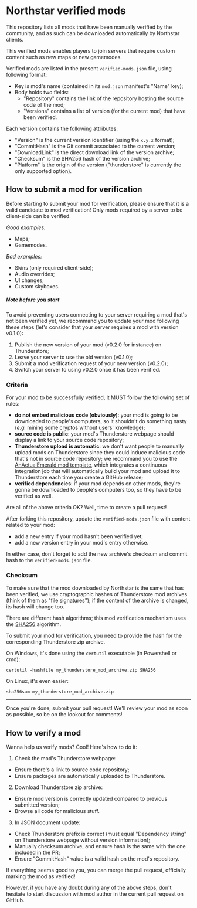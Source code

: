 # Northstar verified mods

This repository lists all mods that have been manually verified by the community, and as such can be downloaded automatically by Northstar clients.

This verified mods enables players to join servers that require custom content such as new maps or new gamemodes.

Verified mods are listed in the present `verified-mods.json` file, using following format:
* Key is mod's name (contained in its `mod.json` manifest's "Name" key);
* Body holds two fields:
  * "Repository" contains the link of the repository hosting the source code of the mod;
  * "Versions" contains a list of version (for the current mod) that have been verified.

Each version contains the following attributes:
* "Version" is the current version identifier (using the `x.y.z` format);
* "CommitHash" is the Git commit associated to the current version;
* "DownloadLink" is the direct download link of the version archive;
* "Checksum" is the SHA256 hash of the version archive;
* "Platform" is the origin of the version ("thunderstore" is currently the only supported option).

## How to submit a mod for verification

Before starting to submit your mod for verification, please ensure that it is a valid candidate to mod verification! Only mods required by a server to be client-side can be verified.

*Good examples:*
* Maps;
* Gamemodes.

*Bad examples:*
* Skins (only required client-side);
* Audio overrides;
* UI changes;
* Custom skyboxes.

##### Note before you start

To avoid preventing users connecting to your server requiring a mod that's not been verified yet, we recommand you to update your mod following these steps (let's consider that your server requires a mod with version v0.1.0):
1. Publish the new version of your mod (v0.2.0 for instance) on Thunderstore;
2. Leave your server to use the old version (v0.1.0);
3. Submit a mod verification request of your new version (v0.2.0);
4. Switch your server to using v0.2.0 once it has been verified.

### Criteria

For your mod to be successfully verified, it MUST follow the following set of rules:
* **do not embed malicious code (obviously)**: your mod is going to be downloaded to people's computers, so it shouldn't do something nasty (*e.g.* mining some cryptos without users' knowledge);
* **source code is public**: your mod's Thunderstore webpage should display a link to your source code repository;
* **Thunderstore upload is automatic**: we don't want people to manually upload mods on Thunderstore since they could induce malicious code that's not in source code repository; we recommand you to use the [AnActualEmerald mod template](https://github.com/GreenTF/NSModTemplate), which integrates a continuous integration job that will automatically build your mod and upload it to Thunderstore each time you create a GitHub release;
* **verified dependencies**: if your mod depends on other mods, they're gonna be downloaded to people's computers too, so they have to be verified as well.

Are all of the above criteria OK? Well, time to create a pull request!

After forking this repository, update the `verified-mods.json` file with content related to your mod:
* add a new entry if your mod hasn't been verified yet;
* add a new version entry in your mod's entry otherwise.

In either case, don't forget to add the new archive's checksum and commit hash to the `verified-mods.json` file.

### Checksum

To make sure that the mod downloaded by Northstar is the same that has been verified, we use cryptographic hashes of Thunderstore mod archives (think of them as "file signatures"); if the content of the archive is changed, its hash will change too.

There are different hash algorithms; this mod verification mechanism uses the [SHA256](https://www.movable-type.co.uk/scripts/sha256.html) algorithm.

To submit your mod for verification, you need to provide the hash for the corresponding Thunderstore zip archive.

On Windows, it's done using the `certutil` executable (in Powershell or cmd):
```shell
certutil -hashfile my_thunderstore_mod_archive.zip SHA256
```

On Linux, it's even easier:
```shell
sha256sum my_thunderstore_mod_archive.zip
```
---

Once you're done, submit your pull request! We'll review your mod as soon as possible, so be on the lookout for comments!

## How to verify a mod

Wanna help us verify mods? Cool! Here's how to do it:

1. Check the mod's Thunderstore webpage:
  * Ensure there's a link to source code repository;
  * Ensure packages are automatically uploaded to Thunderstore.
2. Download Thunderstore zip archive:
  * Ensure mod version is correctly updated compared to previous submitted version;
  * Browse all code for malicious stuff.
3. In JSON document update:
  * Check Thunderstore prefix is correct (must equal "Dependency string" on Thunderstore webpage without version information);
  * Manually checksum archive, and ensure hash is the same with the one included in the PR;
  * Ensure "CommitHash" value is a valid hash on the mod's repository.

If everything seems good to you, you can merge the pull request, officially marking the mod as verified!

However, if you have any doubt during any of the above steps, don't hesitate to start discussion with mod author in the current pull request on GitHub.
